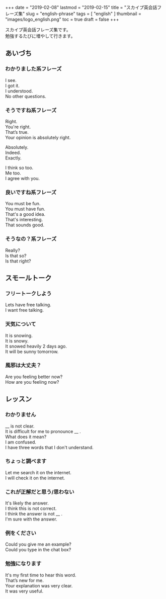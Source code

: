 +++
date = "2019-02-08"
lastmod = "2019-02-15"
title = "スカイプ英会話フレーズ集"
slug = "english-phrase"
tags = [
  "english"
]
thumbnail = "images/logo_english.png"
toc = true
draft = false
+++

スカイプ英会話フレーズ集です。  
勉強するたびに増やして行きます。

## あいづち
### わかりました系フレーズ
I see.  
I got it.  
I understood.  
No other questions.

### そうですね系フレーズ
Right.  
You're right.  
That’s true.  
Your opinion is absolutely right.

Absolutely.  
Indeed.  
Exactly.

I think so too.  
Me too.  
I agree with you.

### 良いですね系フレーズ
You must be fun.  
You must have fun.  
That's a good idea.  
That's interesting.  
That sounds good.  

### そうなの？系フレーズ
Really?  
Is that so?  
Is that right?

## スモールトーク
### フリートークしよう
Lets have free talking.  
I want free talking.

### 天気について
It is snowing.  
It is snowy.  
It snowed heavily 2 days ago.  
It will be sunny tomorrow.

### 風邪は大丈夫？
Are you feeling better now?  
How are you feeling now?

## レッスン

### わかりません
__ is not clear.  
It is difficult for me to pronounce __ .  
What does it mean?  
I am confused.  
I have three words that I don't understand.

### ちょっと調べます
Let me search it on the internet.  
I will check it on the internet.

### これが正解だと思う/思わない
It's likely the answer.  
I think this is not correct.  
I think the answer is not __ .  
I'm sure with the answer.

### 例をください
Could you give me an example?  
Could you type in the chat box?

### 勉強になります
It's my first time to hear this word.  
That’s new for me.  
Your explanation was very clear.  
It was very useful.

